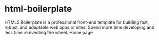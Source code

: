 # html-boilerplate
HTML5 Boilerplate is a professional front-end template for building fast, robust, and adaptable web apps or sites. Spend more time developing and less time reinventing the wheel.
Home page
